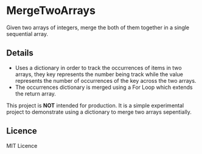 # MergeTwoArrays
Given two arrays of integers, merge the both of them together in a single sequential array.
## Details

- Uses a dictionary in order to track the occurrences of items in two arrays, they key represents the number being track while the value represents the number of occurrences of the key across the two arrays.
- The occurrences dictionary is merged using a For Loop which extends the return array.

This project is <strong>NOT</strong> intended for production. It is a simple experimental project to demonstrate using a dictionary to merge two arrays sepentially.

## Licence 

MIT Licence
